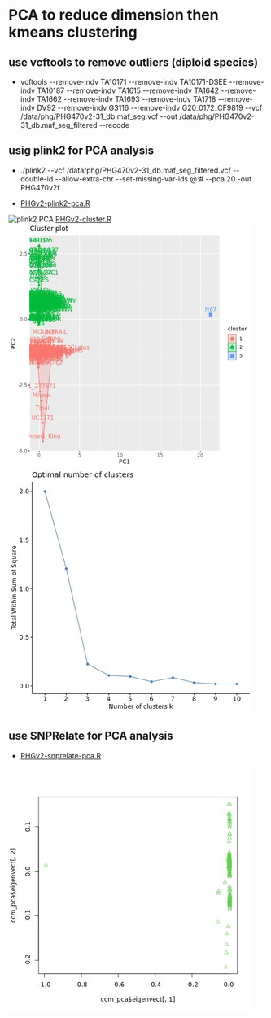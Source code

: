 # PCA to reduce dimension then kmeans clustering

## use vcftools to remove outliers (diploid species)
- vcftools --remove-indv TA10171 --remove-indv TA10171-DSEE --remove-indv TA10187 --remove-indv TA1615 --remove-indv TA1642 --remove-indv TA1662 --remove-indv TA1693 --remove-indv TA1718 --remove-indv DV92 --remove-indv G3116 --remove-indv G20_0172_CF9819 --vcf /data/phg/PHG470v2-31_db.maf_seg.vcf --out /data/phg/PHG470v2-31_db.maf_seg_filtered --recode

## usig plink2 for PCA analysis

- ./plink2 --vcf /data/phg/PHG470v2-31_db.maf_seg_filtered.vcf --double-id --allow-extra-chr --set-missing-var-ids @:# --pca 20 -out PHG470v2f

- [PHGv2-plink2-pca.R](https://github.com/TriticeaeToolbox/PHGv2/blob/main/cluster/PHGv2-plink2-pca.R)


![plink2 PCA]()
[PHGv2-cluster.R](https://github.com/TriticeaeToolbox/PHGv2/blob/main/cluster/PHGv2-cluster.R)
![pick number of clusters](https://github.com/TriticeaeToolbox/PHGv2/blob/main/cluster/cluster-phg470v2f.jpg)
![cluster using kmeans](https://github.com/TriticeaeToolbox/PHGv2/blob/main/cluster/kmeans-phg470v2f.jpg)

## use SNPRelate for PCA analysis

- [PHGv2-snprelate-pca.R](https://github.com/TriticeaeToolbox/PHGv2/blob/main/cluster/PHGv2-snprelate-pca.R)

![SNPRelate PCA](https://github.com/TriticeaeToolbox/PHGv2/blob/main/cluster/snprelate-pca.jpg)
